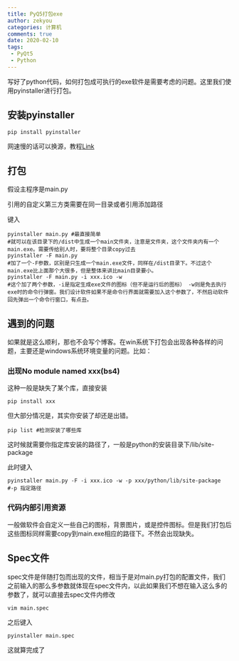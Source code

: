 ```yaml
---
title: PyQ5打包exe
author: zekyou
categories: 计算机
comments: true
date: 2020-02-10
tags:
 - PyQt5
 - Python
---
```




写好了python代码，如何打包成可执行的exe软件是需要考虑的问题。这里我们使用pyinstaller进行打包。

## 安装pyinstaller

```shell
pip install pyinstaller
```

网速慢的话可以换源，教程[Link](https://zekyou.github.io/2020/02/05/pip_change_rs/)<!--more-->

## 打包

假设主程序是main.py

引用的自定义第三方类需要在同一目录或者引用添加路径

键入

```shell
pyinstaller main.py #最直接简单
#就可以在该目录下的/dist中生成一个main文件夹，注意是文件夹，这个文件夹内有一个main.exe。需要传给别人时，要将整个目录copy过去
pyinstaller -F main.py
#加了一个-F参数，区别是只生成一个main.exe文件，同样在/dist目录下。不过这个main.exe比上面那个大很多，但是整体来讲比main目录要小。
pyinstaller -F main.py -i xxx.ico -w
#这个加了两个参数，-i是指定生成exe文件的图标（但不是运行后的图标） -w则是免去执行exe时的命令行弹窗。我们设计软件如果不是命令行界面就需要加入这个参数了，不然启动软件回先弹出一个命令行窗口，有点丑。
```

## 遇到的问题

如果就是这么顺利，那也不会写个博客。在win系统下打包会出现各种各样的问题，主要还是windows系统环境变量的问题。比如：

### 出现No module named xxx(bs4)

这种一般是缺失了某个库，直接安装

```shell
pip install xxx
```

但大部分情况是，其实你安装了却还是出错。

```shell
pip list #检测安装了哪些库
```

这时候就需要你指定库安装的路径了，一般是python的安装目录下/lib/site-package

此时键入

```shell
pyinstaller main.py -F -i xxx.ico -w -p xxx/python/lib/site-package 
#-p 指定路径
```

### 代码内部引用资源

一般做软件会自定义一些自己的图标，背景图片，或是控件图标。但是我们打包后这些图标同样需要copy到main.exe相应的路径下。不然会出现缺失。



## Spec文件

spec文件是伴随打包而出现的文件，相当于是对main.py打包的配置文件，我们之前输入的那么多参数就体现在spec文件内，以此如果我们不想在输入这么多的参数了，就可以直接去spec文件内修改

```shell
vim main.spec
```

之后键入

```shell
pyinstaller main.spec
```

这就算完成了
